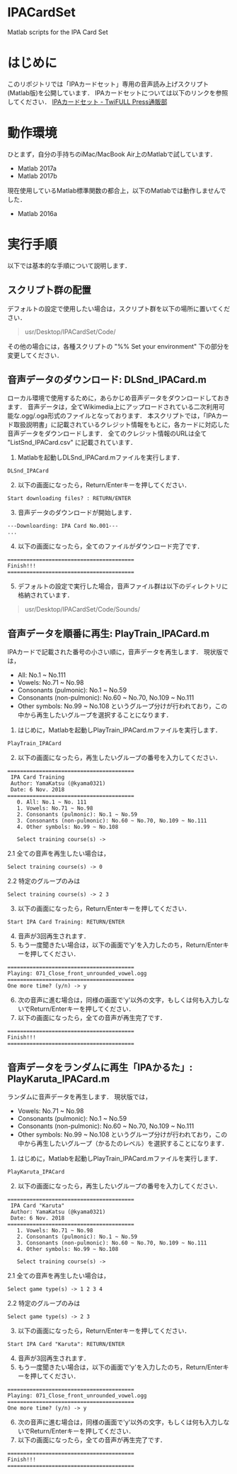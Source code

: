 # IPACardSet
Matlab scripts for the IPA Card Set

# はじめに

このリポジトリでは「IPAカードセット」専用の音声読み上げスクリプト(Matlab版)を公開しています．
IPAカードセットについては以下のリンクを参照してください．
[IPAカードセット - TwiFULL Press通販部](https://twifullpress.booth.pm/items/803305)

# 動作環境

ひとまず，自分の手持ちのiMac/MacBook Air上のMatlabで試しています．
- Matlab 2017a
- Matlab 2017b

現在使用しているMatlab標準関数の都合上，以下のMatlabでは動作しませんでした．
- Matlab 2016a

# 実行手順

以下では基本的な手順について説明します．

## スクリプト群の配置

デフォルトの設定で使用したい場合は，スクリプト群を以下の場所に置いてください．
> usr/Desktop/IPACardSet/Code/

その他の場合には，各種スクリプトの "%% Set your environment" 下の部分を変更してください．


## 音声データのダウンロード: DLSnd_IPACard.m

ローカル環境で使用するために，あらかじめ音声データをダウンロードしておきます．
音声データは，全てWikimedia上にアップロードされている二次利用可能な.ogg/.oga形式のファイルとなっております．
本スクリプトでは，「IPAカード取扱説明書」に記載されているクレジット情報をもとに，各カードに対応した音声データをダウンロードします．
全てのクレジット情報のURLは全て "ListSnd_IPACard.csv" に記載されています．

1. Matlabを起動しDLSnd_IPACard.mファイルを実行します．
  ```
  DLSnd_IPACard
  ```
2. 以下の画面になったら，Return/Enterキーを押してください．
  ```
  Start downloading files? : RETURN/ENTER
  ```
3. 音声データのダウンロードが開始します．
  ```
  ---Downloarding: IPA Card No.001---
  ...
  ```
4. 以下の画面になったら，全てのファイルがダウンロード完了です．
  ```
  ========================================
  Finish!!!
  ========================================
  ```
5. デフォルトの設定で実行した場合，音声ファイル群は以下のディレクトリに格納されています．
> usr/Desktop/IPACardSet/Code/Sounds/
  
  
## 音声データを順番に再生: PlayTrain_IPACard.m

IPAカードで記載された番号の小さい順に，音声データを再生します．
現状版では，
- All: No.1 ~ No.111 
- Vowels: No.71 ~ No.98 
- Consonants (pulmonic): No.1 ~ No.59
- Consonants (non-pulmonic): No.60 ~ No.70, No.109 ~ No.111
- Other symbols: No.99 ~ No.108
というグループ分けが行われており，この中から再生したいグループを選択することになります．

1. はじめに，Matlabを起動しPlayTrain_IPACard.mファイルを実行します．
```
PlayTrain_IPACard
```
2. 以下の画面になったら，再生したいグループの番号を入力してください．
```
========================================
 IPA Card Training
 Author: YamaKatsu (@kyama0321)
 Date: 6 Nov. 2018
========================================
   0. All: No.1 ~ No. 111
   1. Vowels: No.71 ~ No.98 
   2. Consonants (pulmonic): No.1 ~ No.59
   3. Consonants (non-pulmonic): No.60 ~ No.70, No.109 ~ No.111
   4. Other symbols: No.99 ~ No.108
   
   Select training course(s) -> 
```
  2.1 全ての音声を再生したい場合は，
  ```
  Select training course(s) -> 0
  ```
  2.2 特定のグループのみは
  ```
  Select training course(s) -> 2 3
  ```
3. 以下の画面になったら，Return/Enterキーを押してください．
```
Start IPA Card Training: RETURN/ENTER
```
4. 音声が3回再生されます．
5. もう一度聞きたい場合は，以下の画面で'y'を入力したのち，Return/Enterキーを押してください．
```
========================================
Playing: 071_Close_front_unrounded_vowel.ogg
========================================
One more time? (y/n) -> y
```
6. 次の音声に進む場合は，同様の画面で'y'以外の文字，もしくは何も入力しないでReturn/Enterキーを押してください．
7. 以下の画面になったら，全ての音声が再生完了です．
```
========================================
Finish!!!
========================================
```
  
## 音声データをランダムに再生「IPAかるた」: PlayKaruta_IPACard.m

ランダムに音声データを再生します．
現状版では，
- Vowels: No.71 ~ No.98 
- Consonants (pulmonic): No.1 ~ No.59
- Consonants (non-pulmonic): No.60 ~ No.70, No.109 ~ No.111
- Other symbols: No.99 ~ No.108
というグループ分けが行われており，この中から再生したいグループ（かるたのレベル）を選択することになります．

1. はじめに，Matlabを起動しPlayTrain_IPACard.mファイルを実行します．
```
PlayKaruta_IPACard
```
2. 以下の画面になったら，再生したいグループの番号を入力してください．
```
========================================
 IPA Card "Karuta"
 Author: YamaKatsu (@kyama0321)
 Date: 6 Nov. 2018
========================================
   1. Vowels: No.71 ~ No.98 
   2. Consonants (pulmonic): No.1 ~ No.59
   3. Consonants (non-pulmonic): No.60 ~ No.70, No.109 ~ No.111
   4. Other symbols: No.99 ~ No.108
   
   Select training course(s) -> 
```
  2.1 全ての音声を再生したい場合は，
  ```
  Select game type(s) -> 1 2 3 4
  ```
  2.2 特定のグループのみは
  ```
  Select game type(s) -> 2 3
  ```
3. 以下の画面になったら，Return/Enterキーを押してください．
```
Start IPA Card "Karuta": RETURN/ENTER
```
4. 音声が3回再生されます．
5. もう一度聞きたい場合は，以下の画面で'y'を入力したのち，Return/Enterキーを押してください．
```
========================================
Playing: 071_Close_front_unrounded_vowel.ogg
========================================
One more time? (y/n) -> y
```
6. 次の音声に進む場合は，同様の画面で'y'以外の文字，もしくは何も入力しないでReturn/Enterキーを押してください．
7. 以下の画面になったら，全ての音声が再生完了です．
```
========================================
Finish!!!
========================================
```
